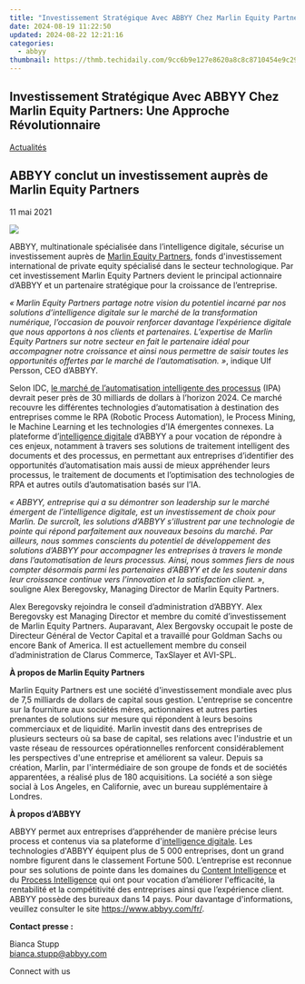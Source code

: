 ```yaml
---
title: "Investissement Stratégique Avec ABBYY Chez Marlin Equity Partners: Une Approche Révolutionnaire"
date: 2024-08-19 11:22:50
updated: 2024-08-22 12:21:16
categories:
  - abbyy
thumbnail: https://thmb.techidaily.com/9cc6b9e127e8620a8c8c8710454e9c29c9fd332bb80288c9b2f1c26ecf61a151.jpg
---
```


## Investissement Stratégique Avec ABBYY Chez Marlin Equity Partners: Une Approche Révolutionnaire

[Actualités](https://tools.techidaily.com/abbyy/products/)

## ABBYY conclut un investissement auprès de Marlin Equity Partners

11 mai 2021

![](https://content.abbyy.com/-/media/project/abbyy/abbyy/branchtemplates/shutterstock_1272462163_1296-x-729.jpg?h=729&iar=0&w=1296)

ABBYY, multinationale spécialisée dans l’intelligence digitale, sécurise un investissement auprès de [Marlin Equity Partners](https://www.marlinequity.com/), fonds d'investissement international de private equity spécialisé dans le secteur technologique. Par cet investissement Marlin Equity Partners devient le principal actionnaire d’ABBYY et un partenaire stratégique pour la croissance de l’entreprise.

_« Marlin Equity Partners partage notre vision du potentiel incarné par nos solutions d’intelligence digitale sur le marché de la transformation numérique, l’occasion de pouvoir renforcer davantage l’expérience digitale que nous apportons à nos clients et partenaires. L’expertise de Marlin Equity Partners sur notre secteur en fait le partenaire idéal pour accompagner notre croissance et ainsi nous permettre de saisir toutes les opportunités offertes par le marché de l’automatisation. »_, indique Ulf Persson, CEO d’ABBYY.

Selon IDC, [le marché de l’automatisation intelligente des processus](https://www.idc.com/getdoc.jsp?containerId=US45411620) (IPA) devrait peser près de 30 milliards de dollars à l’horizon 2024\. Ce marché recouvre les différentes technologies d’automatisation à destination des entreprises comme le RPA (Robotic Process Automation), le Process Mining, le Machine Learning et les technologies d’IA émergentes connexes. La plateforme d’[intelligence digitale](https://tools.techidaily.com/abbyy/products/) d’ABBYY a pour vocation de répondre à ces enjeux, notamment à travers ses solutions de traitement intelligent des documents et des processus, en permettant aux entreprises d’identifier des opportunités d’automatisation mais aussi de mieux appréhender leurs processus, le traitement de documents et l’optimisation des technologies de RPA et autres outils d’automatisation basés sur l’IA.

_« ABBYY, entreprise qui a su démontrer son leadership sur le marché émergent de l’intelligence digitale, est un investissement de choix pour Marlin. De surcroît, les solutions d’ABBYY s’illustrent par une technologie de pointe qui répond parfaitement aux nouveaux besoins du marché. Par ailleurs, nous sommes conscients du potentiel de développement des solutions d’ABBYY pour accompagner les entreprises à travers le monde dans l’automatisation de leurs processus. Ainsi, nous sommes fiers de nous compter désormais parmi les partenaires d’ABBYY et de les soutenir dans leur croissance continue vers l’innovation et la satisfaction client. »_, souligne Alex Beregovsky, Managing Director de Marlin Equity Partners.

Alex Beregovsky rejoindra le conseil d’administration d’ABBYY. Alex Beregovsky est Managing Director et membre du comité d’investissement de Marlin Equity Partners. Auparavant, Alex Bergovsky occupait le poste de Directeur Général de Vector Capital et a travaillé pour Goldman Sachs ou encore Bank of America. Il est actuellement membre du conseil d’administration de Clarus Commerce, TaxSlayer et AVI-SPL.

**À propos de Marlin Equity Partners**

Marlin Equity Partners est une société d'investissement mondiale avec plus de 7,5 milliards de dollars de capital sous gestion. L'entreprise se concentre sur la fourniture aux sociétés mères, actionnaires et autres parties prenantes de solutions sur mesure qui répondent à leurs besoins commerciaux et de liquidité. Marlin investit dans des entreprises de plusieurs secteurs où sa base de capital, ses relations avec l'industrie et un vaste réseau de ressources opérationnelles renforcent considérablement les perspectives d'une entreprise et améliorent sa valeur. Depuis sa création, Marlin, par l'intermédiaire de son groupe de fonds et de sociétés apparentées, a réalisé plus de 180 acquisitions. La société a son siège social à Los Angeles, en Californie, avec un bureau supplémentaire à Londres.

**À propos d’ABBYY**

ABBYY permet aux entreprises d’appréhender de manière précise leurs process et contenus via sa plateforme d'[intelligence digitale](https://tools.techidaily.com/abbyy/products/). Les technologies d'ABBYY équipent plus de 5 000 entreprises, dont un grand nombre figurent dans le classement Fortune 500\. L’entreprise est reconnue pour ses solutions de pointe dans les domaines du [Content Intelligence](https://tools.techidaily.com/abbyy/products/) et du [Process Intelligence](https://tools.techidaily.com/abbyy/products/) qui ont pour vocation d’améliorer l'efficacité, la rentabilité et la compétitivité des entreprises ainsi que l’expérience client. ABBYY possède des bureaux dans 14 pays. Pour davantage d'informations, veuillez consulter le site <https://www.abbyy.com/fr/>.

**Contact presse :**

Bianca Stupp  
[bianca.stupp@abbyy.com](https://tools.techidaily.com/abbyy/products/)  
  
Connect with us

<ins class="adsbygoogle"
     style="display:block"
     data-ad-format="autorelaxed"
     data-ad-client="ca-pub-7571918770474297"
     data-ad-slot="1223367746"></ins>



<ins class="adsbygoogle"
     style="display:block"
     data-ad-client="ca-pub-7571918770474297"
     data-ad-slot="8358498916"
     data-ad-format="auto"
     data-full-width-responsive="true"></ins>
